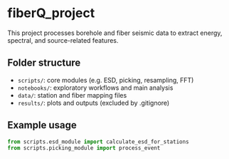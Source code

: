 # fiberQ_project

This project processes borehole and fiber seismic data to extract energy, spectral, and source-related features.

## Folder structure

- `scripts/`: core modules (e.g. ESD, picking, resampling, FFT)
- `notebooks/`: exploratory workflows and main analysis
- `data/`: station and fiber mapping files
- `results/`: plots and outputs (excluded by .gitignore)

## Example usage

```python
from scripts.esd_module import calculate_esd_for_stations
from scripts.picking_module import process_event
